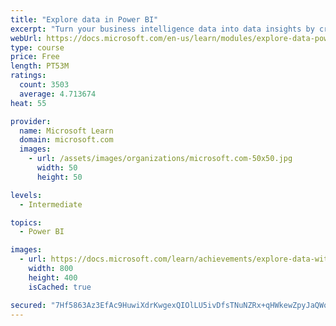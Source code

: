 ```yaml
---
title: "Explore data in Power BI"
excerpt: "Turn your business intelligence data into data insights by creating and configuring Power BI dashboards."
webUrl: https://docs.microsoft.com/en-us/learn/modules/explore-data-power-bi/
type: course
price: Free
length: PT53M
ratings:
  count: 3503
  average: 4.713674
heat: 55

provider:
  name: Microsoft Learn
  domain: microsoft.com
  images:
    - url: /assets/images/organizations/microsoft.com-50x50.jpg
      width: 50
      height: 50

levels:
  - Intermediate

topics:
  - Power BI

images:
  - url: https://docs.microsoft.com/learn/achievements/explore-data-with-power-bi-desktop-social.png
    width: 800
    height: 400
    isCached: true

secured: "7Hf5863Az3EfAc9HuwiXdrKwgexQIOlLU5ivDfsTNuNZRx+qHWkewZpyJaQWoiIXPOzNJ5tHlMqk4AXPScVFC9DUkFcfBJYh2rADf8+FvEctTdowigBWBZpfJb7u7TveKsf/o/nFGhNHFMme+M+N69L8UzqljlHIzPmsHS+kbI6PeegGGW+cEpBzt+INiAYtk5tCntCaw2IuRiPZ4KuQhhS1utYtfhqqK7T5xaJ7oF25aW+BJzfItJxrmx9Pt8v65MuPFEdRUBpy4Sb1hmRZGAB7WQmC6GLxbCiVC8h5uyOkb1YcCsFVFhrKTTK0Hh2mNoTVZya/ywAieaw/iCs22t44YxYfI2vOgJQiPTNNdfuDv4TK/1ETGjOLF/GzZe6U2pnZEfMmGYEQ/drnGciAg4GYRvj94lZKAm51VQKQQjQ=;2DI8sWQ1L4af/9byeUKBOQ=="
---
```


